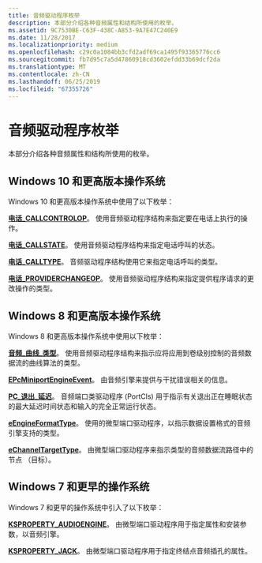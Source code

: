 ```yaml
---
title: 音频驱动程序枚举
description: 本部分介绍各种音频属性和结构所使用的枚举。
ms.assetid: 9C7530BE-C63F-438C-A853-9A7E47C240E9
ms.date: 11/28/2017
ms.localizationpriority: medium
ms.openlocfilehash: c29c0a1084bb3cfd2adf69ca1495f93365776cc6
ms.sourcegitcommit: fb7d95c7a5d47860918cd3602efdd33b69dcf2da
ms.translationtype: MT
ms.contentlocale: zh-CN
ms.lasthandoff: 06/25/2019
ms.locfileid: "67355726"
---
```

# <a name="audio-drivers-enumerations"></a>音频驱动程序枚举


本部分介绍各种音频属性和结构所使用的枚举。

## <a name="span-idwindows10andlateroperatingsystemsspanspan-idwindows10andlateroperatingsystemsspanspan-idwindows10andlateroperatingsystemsspanwindows10-and-later-operating-systems"></a><span id="Windows_10_and_later_operating_systems"></span><span id="windows_10_and_later_operating_systems"></span><span id="WINDOWS_10_AND_LATER_OPERATING_SYSTEMS"></span>Windows 10 和更高版本操作系统


Windows 10 和更高版本操作系统中使用了以下枚举：

[**电话\_CALLCONTROLOP**](https://docs.microsoft.com/windows-hardware/drivers/ddi/content/ksmedia/ne-ksmedia-telephony_callcontrolop)。 使用音频驱动程序结构来指定要在电话上执行的操作。

[**电话\_CALLSTATE**](https://docs.microsoft.com/windows-hardware/drivers/ddi/content/ksmedia/ne-ksmedia-telephony_callstate)。 使用音频驱动程序结构来指定电话呼叫的状态。

[**电话\_CALLTYPE**](https://docs.microsoft.com/windows-hardware/drivers/ddi/content/ksmedia/ne-ksmedia-telephony_calltype)。 音频驱动程序结构使用它来指定电话呼叫的类型。

[**电话\_PROVIDERCHANGEOP**](https://docs.microsoft.com/windows-hardware/drivers/ddi/content/ksmedia/ne-ksmedia-telephony_providerchangeop)。 使用音频驱动程序结构来指定提供程序请求的更改操作的类型。

## <a name="span-idwindows8andlateroperatingsystemsspanspan-idwindows8andlateroperatingsystemsspanspan-idwindows8andlateroperatingsystemsspanwindows8-and-later-operating-systems"></a><span id="Windows_8_and_later_operating_systems"></span><span id="windows_8_and_later_operating_systems"></span><span id="WINDOWS_8_AND_LATER_OPERATING_SYSTEMS"></span>Windows 8 和更高版本操作系统


Windows 8 和更高版本操作系统中使用以下枚举：

[**音频\_曲线\_类型**](https://docs.microsoft.com/windows-hardware/drivers/ddi/content/ksmedia/ne-ksmedia-audio_curve_type)。 使用音频驱动程序结构来指示应将应用到卷级别控制的音频数据流的曲线算法的类型。

[**EPcMiniportEngineEvent**](https://docs.microsoft.com/windows-hardware/drivers/ddi/content/portcls/ne-portcls-epcminiportengineevent)。 由音频引擎来提供与干扰错误相关的信息。

[**PC\_退出\_延迟**](https://docs.microsoft.com/windows-hardware/drivers/ddi/content/portcls/ne-portcls-_pc_exit_latency)。 音频端口类驱动程序 (PortCls) 用于指示有关退出正在睡眠状态的最大延迟时间状态和输入的完全正常运行状态。

[**eEngineFormatType**](https://docs.microsoft.com/windows-hardware/drivers/ddi/content/portcls/ne-portcls-eengineformattype)。 使用的微型端口驱动程序，以指示数据设置格式的音频引擎支持的类型。

[**eChannelTargetType**](https://docs.microsoft.com/windows-hardware/drivers/ddi/content/portcls/ne-portcls-echanneltargettype)。 由微型端口驱动程序来指示类型的音频数据流路径中的节点 （目标）。

## <a name="span-idwindows7andearlieroperatingsystemsspanspan-idwindows7andearlieroperatingsystemsspanspan-idwindows7andearlieroperatingsystemsspanwindows7-and-earlier-operating-systems"></a><span id="Windows_7_and_earlier_operating_systems"></span><span id="windows_7_and_earlier_operating_systems"></span><span id="WINDOWS_7_AND_EARLIER_OPERATING_SYSTEMS"></span>Windows 7 和更早的操作系统


Windows 7 和更早的操作系统中引入了以下枚举：

[**KSPROPERTY\_AUDIOENGINE**](ksproperty-audioengine.md)。 由微型端口驱动程序用于指定属性和安装参数，以音频引擎。

[**KSPROPERTY\_JACK**](ksproperty-jack.md)。 由微型端口驱动程序用于指定终结点音频插孔的属性。

 

 





